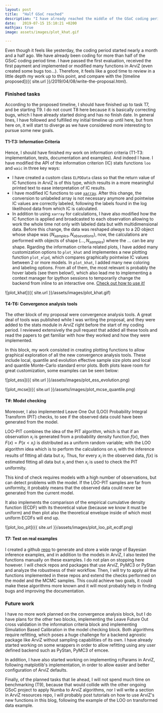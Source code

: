 ```yaml
---
layout: post
title:  "Half GSoC reached"
description: "I have already reached the middle of the GSoC coding period"
date:   2019-07-15 15:10:21 +0200
mathjax: true
image: assets/images/plot_khat.gif

---
```


Even though it feels like yesterday, the coding period started nearly a month
and a half ago. We have already been coding for more than half of the GSoC coding
period time. I have passed the first evaluation, received the first
payment and implemented or modified many functions in ArviZ (even created some bugs
too...). Therefore, it feels like a good time to review in a little depth
my work up to this point, and compare with the [timeline proposed]({{ site.url
}}/2019/04/08/write-the-proposal.html).

### Finished tasks
According to the proposed timeline, I should have finished up to task T7, and
be starting T9. I do not count T8 here because it is basically correcting bugs,
which I have already started doing and
has no finish date. In general lines, I have followed and fulfilled my initial
timeline up until here, but from here on, it will start to diverge as we have
considered more interesting to pursue some new goals.

#### T1-T3: Information Criteria
Hence, I should have finished my work on information
criteria (T1-T3: implementation, tests, documentation and examples). And
indeed I have. I have modified the API of the information criterion (IC)
stats functions `loo` and `waic` in three key ways:
* I have created a custom class `ELPDData` class so that the return value of
  IC functions in ArviZ is of this type, which results in a more meaningful
  printed text to ease interpretation of IC results.
* I have modified IC functions to use [`xarray`](http://xarray.pydata.org).
  After this change, the conversion to unlabeled array is not necessary anymore
  and pointwise IC
  values are correctly labeled, following the labels found in the log
  likelihood data from which IC is calculated.
* In addition to using `xarray` for calculations, I have also modified how the
  IC function is applied and broadcasted to each observation allowing to work
  the whole time not only with labeled data but with multidimensional data.
  Before this change, the data was reshaped _always_ to a 2D object whose
  shape was $(N_{samples}, N_{obsevations})$, now, the calculations are
  performed with objects of shape $(..., N_{samples})$ where the $...$ can be
  any shape.
Rgarding the information criteria related plots, I have added many
customization options to `plot_khat` and implementes a new plotting function
`plot_elpd`, which compares graphically pointwise IC values between 2 or more
models. In `plot_khat`, I added many new coloring and labeling options. From all
of them, the most relevant is probably the hover labels (see them below!),
which also lead me to implementing a context manager for
ipython sessions to temporarily change the backend from inline to an
interactive one.
[Check out how to use it!](https://arviz-devs.github.io/arviz/generated/arviz.interactive_backend.html)

![plot_khat]({{ site.url }}/assets/images/plot_khat.gif)

#### T4-T6: Convergence analysis tools
The other block of my proposal were convergence analysis tools. A great deal
of tools was published while I was writing the proposal, and they were added
to the stats module in ArviZ right before the start of my coding period. I
reviewed extensively the pull request that added all these tools and
read the papers to get familiar with how they worked and how
they were implemented.

In this block, my work consisted in creating plotting functions to allow
graphical exploration of all the new convergence analysis tools. These include
local, quantile and evolution effective sample size plots and local and
quantile Monte-Carlo standard error plots. Both plots leave room for great
customization, some examples can be seen below:

![plot_ess]({{ site.url }}/assets/images/plot_ess_evolution.png)

![plot_mcse]({{ site.url }}/assets/images/plot_mcse_quantile.png)

#### T#: Model checking
Moreover, I also implemented Leave One Out (LOO) Probability Integral
Transform (PIT) checks, to see if the observed data could have been generated
from the model.

LOO-PIT combines the idea of the PIT algorithm, which is that if an
observation $x_i$ is generated from a probability density function $f(x)$, then $F(x)
= P(x < x_i)$ is distributed as a uniform random variable; with the LOO
algorithm idea which is to perform the calculations on $x_i$ with the
inference results of fitting all data but $x_i$. Thus, for every $x_i$ in the
observed data, $f(x)$ is estimated
fitting all data but $x_i$ and then $x_i$ is used to check the PIT uniformity.

This kind of check requires models with a high number of observations, but can
detect problems with the model. If the LOO-PIT samples are far from
uniformity, it probably means that the observed data could never be generated
from the current model.

It also implements the comparison of the empirical cumulative density function
(ECDF)
with its theoretical value (because we know it must be uniform) and then plot
also the theoretical envelope inside of which most uniform ECDFs will end up.

![plot_loo_pit]({{ site.url }}/assets/images/plot_loo_pit_ecdf.png)

#### T7: Test on real examples
I created a github [repo](https://github.com/OriolAbril/Bayesian-Inference-examples)
to generate and store a wide range of Bayesian inference examples, and in
addition to the models in ArviZ, I also tested the functions manually on these
examples. I do not plan on stopping here however. I will check repos and
packages that use ArviZ, PyMC3 or PyStan and analyze the robustness of their
workflow. Then, I will try to apply all the functions implemented in these repos and
extend the checks performed on the model and the MCMC samples.
This could achieve two goals,
it could make these algorithms more known and it will most probably help in
finding bugs and improving the documentation.

### Future work
I have no more work planned on the convergence analysis block, but I do have
plans for the other two blocks, implementing the Leave Future Out cross
validation in the information criteria block and implementing Simulation
Based Calibration in the model checking block. Both algorithms require
refitting, which poses a huge challenge for a backend agnostic package like
ArviZ without sampling capabilities of its own. I have already started working
on some wrappers in order to allow refitting using any user defined backend
such as PyStan, PyMC3 of emcee.

In addition, I have also started working on implementing rcParams in ArviZ,
following matplotlib's implementation, in order to allow easier and better
configuration of ArviZ defaults.

Finally, of the planned tasks that lie ahead, I will not spend much time on
benchmarking (T9), because that would collide with the other ongoing GSoC project
to apply Numba to ArviZ algorithms, nor I will write a section in ArviZ
resources repo, I will probably post tutorials on how to use ArviZ's new
functions in this blog, following the example of the LOO on transformed data
example.
